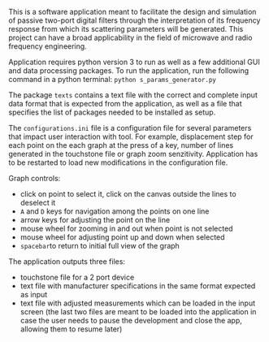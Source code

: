 This is a software application meant to facilitate the design and simulation of passive two-port digital filters through the interpretation of its frequency response from which its scattering parameters will be generated. This project can have a broad applicability in the field of microwave and radio frequency engineering.

Application requires python version 3 to run as well as a few additional GUI and data processing packages. To run the application, run the following command in a python terminal:
`python s_params_generator.py`

The package `texts` contains a text file with the correct and complete input data format that is expected from the application, as well as a file that specifies the list of packages needed to be installed as setup. 

The `configurations.ini` file is a configuration file for several parameters that impact user interaction with tool. For example, displacement step for each point on the each graph at the press of a key, number of lines generated in the touchstone file or graph zoom senzitivity. Application has to be restarted to load new modifications in the configuration file. 

Graph controls: 
* click on point to select it, click on the canvas outside the lines to deselect it
* `A` and `D` keys for navigation among the points on one line
* arrow keys for adjusting the point on the line
* mouse wheel for zooming in and out when point is not selected
* mouse wheel for adjusting point up and down when selected
* `spacebar`to return to initial full view of the graph

The application outputs three files:
* touchstone file for a 2 port device
* text file with manufacturer specifications in the same format expected as input
* text file with adjusted measurements which can be loaded in the input screen
(the last two files are meant to be loaded into the application in case the user needs to pause the development and close the app, allowing them to resume later)
